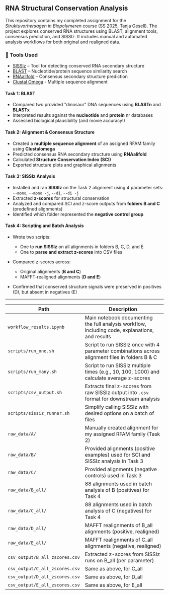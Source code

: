 ## RNA Structural Conservation Analysis

This repository contains my completed assignment for the *Struktuvorhersagen in Biopolymeren* course (SS 2025, Tanja Gesell). The project explores conserved RNA structures using BLAST, alignment tools, consensus prediction, and SISSIz. It includes manual and automated analysis workflows for both original and realigned data.

### 🔧 Tools Used

- [SISSIz](https://github.com/ViennaRNA/SISSIz) – Tool for detecting conserved RNA secondary structure
- [BLAST](https://blast.ncbi.nlm.nih.gov/Blast.cgi) – Nucleotide/protein sequence similarity search
- [RNAalifold](http://rna.tbi.univie.ac.at/cgi-bin/RNAWebSuite/RNAalifold.cgi) – Consensus secondary structure prediction
- [Clustal Omega](https://www.ebi.ac.uk/jdispatcher/msa/clustalo) - Multiple sequence alignment


#### Task 1: BLAST

* Compared two provided "dinosaur" DNA sequences using **BLASTn** and **BLASTx**
* Interpreted results against the **nucleotide** and **protein** nr databases
* Assessed biological plausibility (and movie accuracy!)

#### Task 2: Alignment & Consensus Structure

* Created a **multiple sequence alignment** of an assigned RFAM family using **Clustalomega**
* Predicted consensus RNA secondary structure using **RNAalifold**
* Calculated **Structure Conservation Index (SCI)**
* Exported structure plots and graphical alignments

#### Task 3: SISSIz Analysis

* Installed and ran **SISSIz** on the Task 2 alignment using 4 parameter sets:
  `--mono`, `--mono -j`, `--di`, `--di -j`
* Extracted **z-scores** for structural conservation
* Analyzed and compared SCI and z-score outputs from **folders B and C** (predefined alignments)
* Identified which folder represented the **negative control group**

#### Task 4: Scripting and Batch Analysis

* Wrote two scripts:

  * One to **run SISSIz** on all alignments in folders B, C, D, and E
  * One to **parse and extract z-scores** into CSV files
* Compared z-scores across:

  * Original alignments (**B and C**)
  * MAFFT-realigned alignments (**D and E**)
* Confirmed that conserved structure signals were preserved in positives (D), but absent in negatives (E)

---

| **Path**                       | **Description**                                                                                 |
| ------------------------------ | ----------------------------------------------------------------------------------------------- |
| `workflow_results.ipynb`       | Main notebook documenting the full analysis workflow, including code, explanations, and results |
| `scripts/run_one.sh`           | Script to run SISSIz once with 4 parameter combinations across alignment files in folders B & C |
| `scripts/run_many.sh`          | Script to run SISSIz multiple times (e.g., 10, 100, 1000) and calculate average z-scores        |
| `scripts/csv_output.sh`        | Extracts final z-scores from raw SISSIz output into `.csv` format for downstream analysis       |
| `scripts/sissiz_runner.sh`     | Simplify calling SISSIz with desired options on a batch of files                                |
| `raw_data/A/`                  | Manually created alignment for my assigned RFAM family (Task 2)                                 |
| `raw_data/B/`                  | Provided alignments (positive examples) used for SCI and SISSIz analysis in Task 3              |
| `raw_data/C/`                  | Provided alignments (negative controls) used in Task 3                                          |
| `raw_data/B_all/`              | 88 alignments used in batch analysis of B (positives) for Task 4                                |
| `raw_data/C_all/`              | 88 alignments used in batch analysis of C (negatives) for Task 4                                |
| `raw_data/D_all/`              | MAFFT realignments of B\_all alignments (positive, realigned)                                   |
| `raw_data/E_all/`              | MAFFT realignments of C\_all alignments (negative, realigned)                                   |
| `csv_output/B_all_zscores.csv` | Extracted z-scores from SISSIz runs on B\_all (per parameter)                                   |
| `csv_output/C_all_zscores.csv` | Same as above, for C\_all                                                                       |
| `csv_output/D_all_zscores.csv` | Same as above, for D\_all                                                                       |
| `csv_output/E_all_zscores.csv` | Same as above, for E\_all                                                                       |

